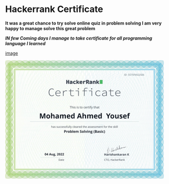 # Hackerrank Certificate

**It was a great chance to try solve online quiz in problem solving I am very happy to manage solve this great problem** 

***IN few Coming days I manage to take certificate for all programming language I learned***

[image](Certificate.png)



  <img src='Certificate.png'>